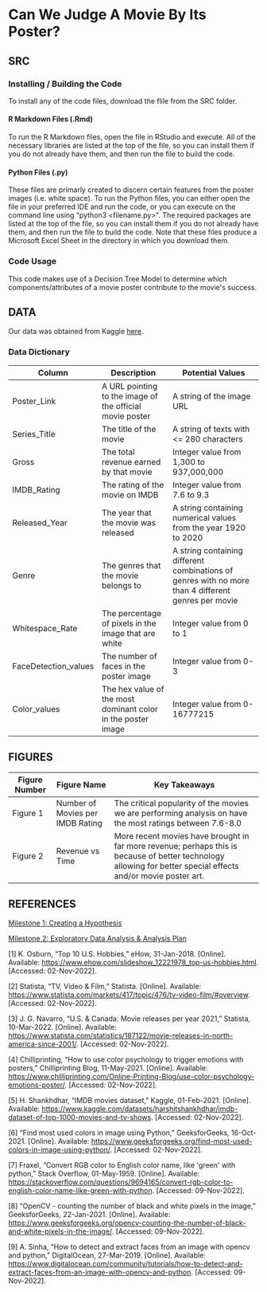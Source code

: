 # Can We Judge A Movie By Its Poster?

## SRC
### Installing / Building the Code
To install any of the code files, download the flile from the SRC folder.

#### R Markdown Files (.Rmd)
To run the R Markdown files, open the file in RStudio and execute.  All of the necessary libraries are listed at the top of the file, so you can install them if you do not already have them, and then run the file to build the code.

#### Python Files (.py)
These files are primarly created to discern certain features from the poster images (i.e. white space). To run the Python files, you can either open the file in your preferred IDE and run the code, or you can execute on the command line using "python3 <filename.py>".  The required packages are listed at the top of the file, so you can install them if you do not already have them, and then run the file to build the code.  Note that these files produce a Microsoft Excel Sheet in the directory in which you download them.

### Code Usage
This code makes use of a Decision Tree Model to determine which components/attributes of a movie poster contribute to the movie's success. 

## DATA
Our data was obtained from Kaggle [here](https://www.kaggle.com/datasets/harshitshankhdhar/imdb-dataset-of-top-1000-movies-and-tv-shows).

### Data Dictionary
| Column  | Description | Potential Values |
| ------ |  ----------- | ----------------
| Poster_Link  | A URL pointing to the image of the official movie poster | A string of the image URL |
| Series_Title | The title of the movie | A string of texts with <= 280 characters |
| Gross | The total revenue earned by that movie | Integer value from 1,300 to 937,000,000 |
| IMDB_Rating | The rating of the movie on IMDB | Integer value from 7.6 to 9.3 |
| Released_Year | The year that the movie was released | A string containing numerical values from the year  1920 to 2020 |
| Genre | The genres that the movie belongs to | A string containing different combinations of genres with no more than 4 different genres per movie |
| Whitespace_Rate | The percentage of pixels in the image that are white | Integer value from 0 to 1 |
| FaceDetection_values | The number of faces in the poster image | Integer value from 0-3|
| Color_values | The hex value of the most dominant color in the poster image | Integer value from 0-16777215|

## FIGURES
| Figure Number | Figure Name | Key Takeaways |
| ----------- | ------ |  ----------- |
| Figure 1 | Number of Movies per IMDB Rating | The critical popularity of the movies we are performing analysis on have the most ratings between 7.6-8.0 |
| Figure 2 | Revenue vs Time | More recent movies have brought in far more revenue; perhaps this is because of better technology allowing for better special effects and/or movie poster art. |

## REFERENCES
[Milestone 1: Creating a Hypothesis](https://docs.google.com/document/d/1fQZCOykrO4nFIoZqL5Ej57IBHdYpFPkob-57JDN4Rl0/edit?usp=sharing)

[Milestone 2: Exploratory Data Analysis & Analysis Plan](https://docs.google.com/document/d/1E2CEzyIloxH_UvfVl4ng98CzRZ7kH1L3C6sKljVKMv0/edit?usp=sharing)

[1] K. Osburn, “Top 10 U.S. Hobbies,” eHow, 31-Jan-2018. [Online]. Available: https://www.ehow.com/slideshow_12221978_top-us-hobbies.html. [Accessed: 02-Nov-2022].

[2] Statista, “TV, Video &amp; Film,” Statista. [Online]. Available: https://www.statista.com/markets/417/topic/476/tv-video-film/#overview. [Accessed: 02-Nov-2022]. 

[3] J. G. Navarro, “U.S. & Canada: Movie releases per year 2021,” Statista, 10-Mar-2022. [Online]. Available: https://www.statista.com/statistics/187122/movie-releases-in-north-america-since-2001/. [Accessed: 02-Nov-2022]. 

[4] Chilliprinting, “How to use color psychology to trigger emotions with posters,” Chilliprinting Blog, 11-May-2021. [Online]. Available: https://www.chilliprinting.com/Online-Printing-Blog/use-color-psychology-emotions-poster/. [Accessed: 02-Nov-2022]. 

[5] H. Shankhdhar, “IMDB movies dataset,” Kaggle, 01-Feb-2021. [Online]. Available: https://www.kaggle.com/datasets/harshitshankhdhar/imdb-dataset-of-top-1000-movies-and-tv-shows. [Accessed: 02-Nov-2022]. 

[6] “Find most used colors in image using Python,” GeeksforGeeks, 16-Oct-2021. [Online]. Available: https://www.geeksforgeeks.org/find-most-used-colors-in-image-using-python/. [Accessed: 02-Nov-2022]. 

[7] Fraxel, “Convert RGB color to English color name, like 'green' with python,” Stack Overflow, 01-May-1959. [Online]. Available: https://stackoverflow.com/questions/9694165/convert-rgb-color-to-english-color-name-like-green-with-python. [Accessed: 09-Nov-2022].

[8] “OpenCV - counting the number of black and white pixels in the image,” GeeksforGeeks, 22-Jan-2021. [Online]. Available: https://www.geeksforgeeks.org/opencv-counting-the-number-of-black-and-white-pixels-in-the-image/. [Accessed: 09-Nov-2022].

[9] A. Sinha, “How to detect and extract faces from an image with opencv and python,” DigitalOcean, 27-Mar-2019. [Online]. Available: https://www.digitalocean.com/community/tutorials/how-to-detect-and-extract-faces-from-an-image-with-opencv-and-python. [Accessed: 09-Nov-2022].

